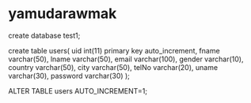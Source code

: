 # yamudarawmak

create database test1;

create table users(
uid int(11) primary key auto_increment,
fname varchar(50),
lname varchar(50),
email varchar(100),
gender varchar(10),
country varchar(50),
city varchar(50),
telNo varchar(20),
uname varchar(30),
password varchar(30)
);

ALTER TABLE users AUTO_INCREMENT=1;
